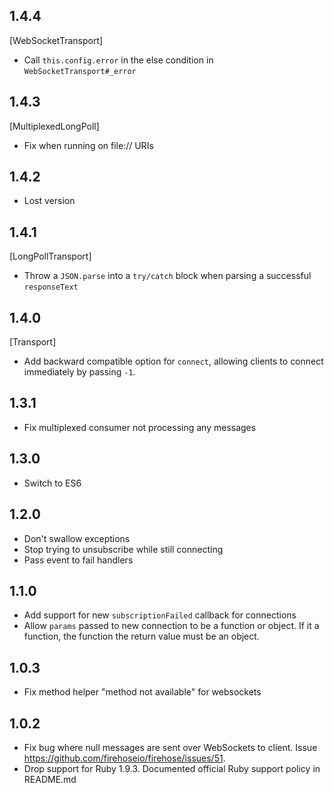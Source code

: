 ## 1.4.4

[WebSocketTransport]
- Call `this.config.error` in the else condition in `WebSocketTransport#_error`

## 1.4.3

[MultiplexedLongPoll]
- Fix when running on file:// URIs

## 1.4.2

- Lost version

## 1.4.1

[LongPollTransport]
- Throw a `JSON.parse` into a `try/catch` block when parsing a successful `responseText`

## 1.4.0

[Transport]
- Add backward compatible option for `connect`, allowing clients to connect immediately by passing `-1`.

## 1.3.1

- Fix multiplexed consumer not processing any messages

## 1.3.0

- Switch to ES6

## 1.2.0

- Don't swallow exceptions
- Stop trying to unsubscribe while still connecting
- Pass event to fail handlers

## 1.1.0

- Add support for new `subscriptionFailed` callback for connections
- Allow `params` passed to new connection to be a function or object. If it a function, the function the return value must be an object.

## 1.0.3

- Fix method helper "method not available" for websockets

## 1.0.2

- Fix bug where null messages are sent over WebSockets to client. Issue https://github.com/firehoseio/firehose/issues/51.
- Drop support for Ruby 1.9.3. Documented official Ruby support policy in README.md
